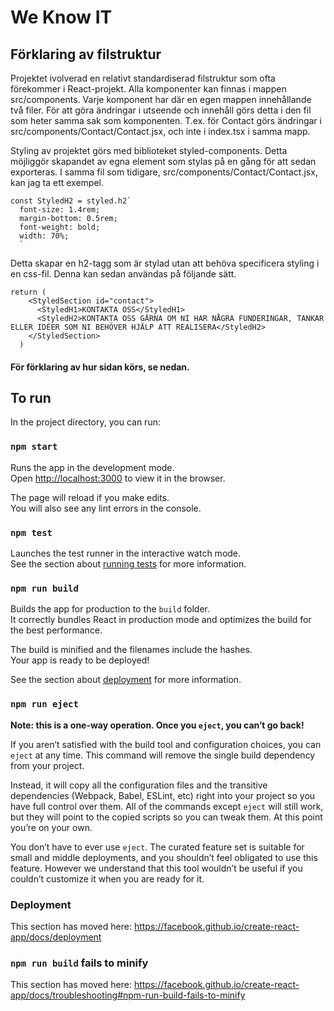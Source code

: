 # We Know IT 
## Förklaring av filstruktur
Projektet ivolverad en relativt standardiserad filstruktur som ofta förekommer i React-projekt. Alla komponenter kan finnas i mappen src/components. Varje komponent har där en egen mappen innehållande två filer. För att göra ändringar i utseende och innehåll görs detta i den fil som heter samma sak som komponenten. T.ex. för Contact görs ändringar i src/components/Contact/Contact.jsx, och inte i index.tsx i samma mapp.

Styling av projektet görs med biblioteket styled-components. Detta möjliggör skapandet av egna element som stylas på en gång för att sedan exporteras. I samma fil som tidigare, src/components/Contact/Contact.jsx, kan jag ta ett exempel.

```
const StyledH2 = styled.h2`
  font-size: 1.4rem;
  margin-bottom: 0.5rem;
  font-weight: bold;
  width: 70%;
  `
```
Detta skapar en h2-tagg som är stylad utan att behöva specificera styling i en css-fil. Denna kan sedan användas på följande sätt.

```
return (
    <StyledSection id="contact">
      <StyledH1>KONTAKTA OSS</StyledH1>
      <StyledH2>KONTAKTA OSS GÄRNA OM NI HAR NÅGRA FUNDERINGAR, TANKAR ELLER IDÉER SOM NI BEHÖVER HJÄLP ATT REALISERA</StyledH2>
    </StyledSection>
  )
```

#### För förklaring av hur sidan körs, se nedan.

## To run

In the project directory, you can run:

### `npm start`

Runs the app in the development mode.<br />
Open [http://localhost:3000](http://localhost:3000) to view it in the browser.

The page will reload if you make edits.<br />
You will also see any lint errors in the console.

### `npm test`

Launches the test runner in the interactive watch mode.<br />
See the section about [running tests](https://facebook.github.io/create-react-app/docs/running-tests) for more information.

### `npm run build`

Builds the app for production to the `build` folder.<br />
It correctly bundles React in production mode and optimizes the build for the best performance.

The build is minified and the filenames include the hashes.<br />
Your app is ready to be deployed!

See the section about [deployment](https://facebook.github.io/create-react-app/docs/deployment) for more information.

### `npm run eject`

**Note: this is a one-way operation. Once you `eject`, you can’t go back!**

If you aren’t satisfied with the build tool and configuration choices, you can `eject` at any time. This command will remove the single build dependency from your project.

Instead, it will copy all the configuration files and the transitive dependencies (Webpack, Babel, ESLint, etc) right into your project so you have full control over them. All of the commands except `eject` will still work, but they will point to the copied scripts so you can tweak them. At this point you’re on your own.

You don’t have to ever use `eject`. The curated feature set is suitable for small and middle deployments, and you shouldn’t feel obligated to use this feature. However we understand that this tool wouldn’t be useful if you couldn’t customize it when you are ready for it.

### Deployment

This section has moved here: https://facebook.github.io/create-react-app/docs/deployment

### `npm run build` fails to minify

This section has moved here: https://facebook.github.io/create-react-app/docs/troubleshooting#npm-run-build-fails-to-minify
